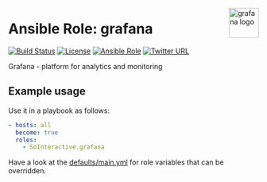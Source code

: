 <p><img src="https://pbs.twimg.com/profile_images/806984496381886464/F7LUp1W2.jpg" alt="grafana logo" title="grafana" align="right" height="60" /></p>

Ansible Role: grafana
===================

[![Build Status](https://ci.devops.sosoftware.pl/buildStatus/icon?job=SoInteractive/grafana/master)](https://ci.devops.sosoftware.pl/blue/organizations/jenkins/SoInteractive%2Fgrafana/activity) [![License](https://img.shields.io/badge/license-MIT%20License-brightgreen.svg)](https://opensource.org/licenses/MIT) [![Ansible Role](https://img.shields.io/ansible/role/99999.svg)](https://galaxy.ansible.com/SoInteractive/grafana/) [![Twitter URL](https://img.shields.io/twitter/follow/sointeractive.svg?style=social&label=Follow%20%40SoInteractive)](https://twitter.com/sointeractive)

Grafana - platform for analytics and monitoring

Example usage
-------------

Use it in a playbook as follows:
```yaml
- hosts: all
  become: true
  roles:
    - SoInteractive.grafana
```

Have a look at the [defaults/main.yml](defaults/main.yml) for role variables
that can be overridden.
